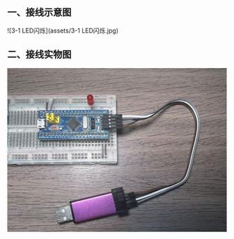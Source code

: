 ## 一、接线示意图

![3-1 LED闪烁](assets/3-1 LED闪烁.jpg)

## 二、接线实物图

![微信图片_20250909223013_67_8](assets/微信图片_20250909223013_67_8.jpg)